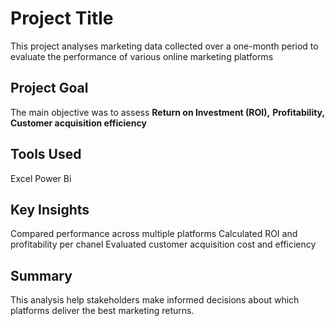 # Project Title 
This project analyses marketing data collected over a one-month period to evaluate the performance of various online marketing platforms

## Project Goal
The main objective was to assess
**Return on Investment (ROI),**
**Profitability,**
**Customer acquisition efficiency**

## Tools Used
Excel
Power Bi

## Key Insights
Compared performance across multiple platforms
Calculated ROI and profitability per chanel
Evaluated customer acquisition cost and efficiency

## Summary
This analysis help stakeholders make informed decisions about which platforms deliver the best marketing returns.
